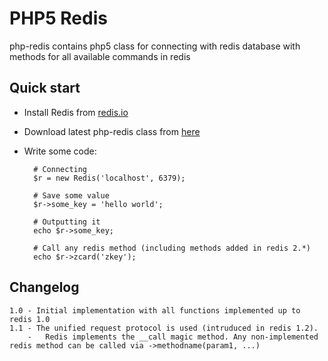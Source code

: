 PHP5 Redis
==========
php-redis contains php5 class for connecting with redis database with methods for all available commands in redis

Quick start
-----------
* Install Redis from [redis.io](http://redis.io/download "Redis")
* Download latest php-redis class from [here](https://github.com/sash/php-redis/archives/master)
* Write some code:

		# Connecting
		$r = new Redis('localhost', 6379);
		
		# Save some value
		$r->some_key = 'hello world';
		
		# Outputting it
		echo $r->some_key;
		
		# Call any redis method (including methods added in redis 2.*)
		echo $r->zcard('zkey');
		
Changelog
---------
	1.0 - Initial implementation with all functions implemented up to redis 1.0
	1.1 - The unified request protocol is used (intruduced in redis 1.2). 
		-	Redis implements the __call magic method. Any non-implemented redis method can be called via ->methodname(param1, ...)